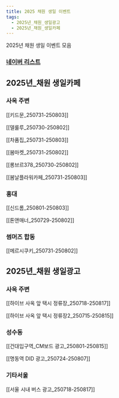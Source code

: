 ```yaml
---
title: 2025 채원 생일 이벤트
tags:
  - 2025년_채원_생일광고
  - 2025년_채원_생일카페
---
```

2025년 채원 생일 이벤트 모음

### [네이버 리스트](https://naver.me/FHVZIZdU)


## 2025년_채원 생일카페

### 사옥 주변

[[키드문_250731-250803]]

[[델룰루_250730-250802]]

[[차품집_250731-250803]]

[[봄마켓_250731-250802]]

[[롱브르378_250730-250802]]

[[봄날플라워카페_250731-250803]]


### 홍대

[[신드롬_250801-250803]]

[[톤앤매너_250729-250802]]

### 썸머즈 합동

[[메르시쿠키_250731-250802]]


## 2025년_채원 생일광고


### 사옥 주변

[[하이브 사옥 앞 택시 정류장_250718-250817]]

[[하이브 사옥 앞 택시 정류장2_250715-250815]]


### 성수동

[[건대입구역_CM보드 광고_250801-250815]]

[[명동역 DID 광고_250724-250807]]

### 기타서울

[[서울 시내 버스 광고_250718-250817]]
